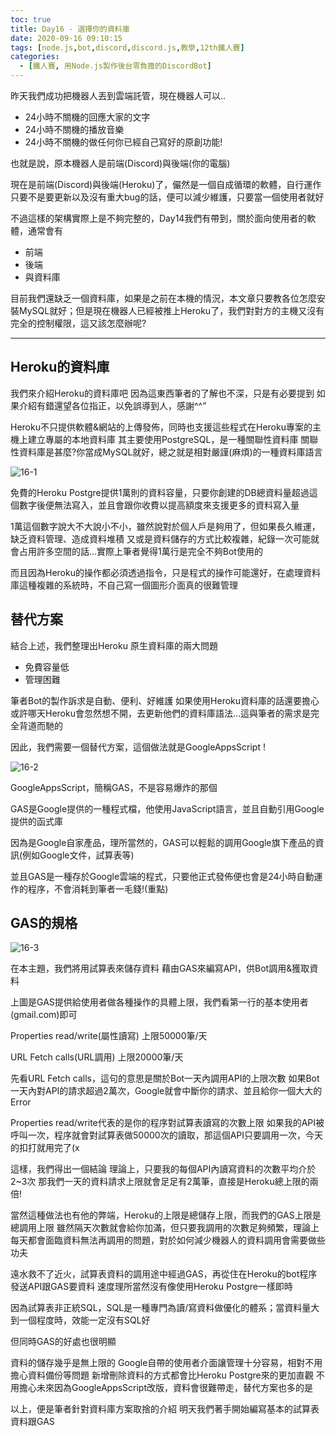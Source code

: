 ```yaml
---
toc: true
title: Day16 - 選擇你的資料庫
date: 2020-09-16 09:10:15
tags: [node.js,bot,discord,discord.js,教學,12th鐵人賽]
categories:
  - [鐵人賽, 用Node.js製作後台零負擔的DiscordBot]
---
```

昨天我們成功把機器人丟到雲端託管，現在機器人可以..

<!-- more -->

- 24小時不關機的回應大家的文字
- 24小時不關機的播放音樂
- 24小時不關機的做任何你已經自己寫好的原創功能!

也就是說，原本機器人是前端(Discord)與後端(你的電腦)

現在是前端(Discord)與後端(Heroku)了，儼然是一個自成循環的軟體，自行運作
只要不是要更新以及沒有重大bug的話，便可以減少維護，只要當一個使用者就好

不過這樣的架構實際上是不夠完整的，Day14我們有帶到，關於面向使用者的軟體，通常會有

- 前端
- 後端
- 與資料庫

目前我們還缺乏一個資料庫，如果是之前在本機的情況，本文章只要教各位怎麼安裝MySQL就好；但是現在機器人已經被推上Heroku了，我們對對方的主機又沒有完全的控制權限，這又該怎麼辦呢?

---

## Heroku的資料庫

我們來介紹Heroku的資料庫吧
因為這東西筆者的了解也不深，只是有必要提到
如果介紹有錯還望各位指正，以免誤導到人，感謝^^”

Heroku不只提供軟體&網站的上傳發佈，同時也支援這些程式在Heroku專案的主機上建立專屬的本地資料庫
其主要使用PostgreSQL，是一種關聯性資料庫
關聯性資料庫是甚麼?你當成MySQL就好，總之就是相對嚴謹(麻煩)的一種資料庫語言

![16-1](https://i.imgur.com/COzboBR.png) 

免費的Heroku Postgre提供1萬則的資料容量，只要你創建的DB總資料量超過這個數字後便無法寫入，並且會跟你收費以提高額度來支援更多的資料寫入量

1萬這個數字說大不大說小不小，雖然說對於個人戶是夠用了，但如果長久維運，缺乏資料管理、造成資料堆積
又或是資料儲存的方式比較複雜，紀錄一次可能就會占用許多空間的話…實際上筆者覺得1萬行是完全不夠Bot使用的

而且因為Heroku的操作都必須透過指令，只是程式的操作可能還好，在處理資料庫這種複雜的系統時，不自己寫一個圖形介面真的很難管理

## 替代方案

結合上述，我們整理出Heroku 原生資料庫的兩大問題

- 免費容量低
- 管理困難

筆者Bot的製作訴求是自動、便利、好維護
如果使用Heroku資料庫的話還要擔心或許哪天Heroku會忽然想不開，去更新他們的資料庫語法…這與筆者的需求是完全背道而馳的

因此，我們需要一個替代方案，這個做法就是GoogleAppsScript !

![16-2](https://i.imgur.com/w7gmbo5.jpg) 

GoogleAppsScript，簡稱GAS，不是容易爆炸的那個

GAS是Google提供的一種程式檔，他使用JavaScript語言，並且自動引用Google提供的函式庫

因為是Google自家產品，理所當然的，GAS可以輕鬆的調用Google旗下產品的資訊(例如Google文件，試算表等)

並且GAS是一種存於Google雲端的程式，只要他正式發佈便也會是24小時自動運作的程序，不會消耗到筆者一毛錢!(重點)

## GAS的規格

![16-3](https://i.imgur.com/wLtCjIq.png) 

在本主題，我們將用試算表來儲存資料
藉由GAS來編寫API，供Bot調用&獲取資料

上圖是GAS提供給使用者做各種操作的具體上限，我們看第一行的基本使用者(gmail.com)即可

Properties read/write(屬性讀寫)
上限50000筆/天

URL Fetch calls(URL調用)
上限20000筆/天

先看URL Fetch calls，這句的意思是關於Bot一天內調用API的上限次數
如果Bot一天內對API的請求超過2萬次，Google就會中斷你的請求、並且給你一個大大的Error

Properties read/write代表的是你的程序對試算表讀寫的次數上限
如果我的API被呼叫一次，程序就會對試算表做50000次的讀取，那這個API只要調用一次，今天的扣打就用完了(x

這樣，我們得出一個結論
理論上，只要我的每個API內讀寫資料的次數平均介於2~3次
那我們一天的資料請求上限就會足足有2萬筆，直接是Heroku總上限的兩倍!

當然這種做法也有他的弊端，Heroku的上限是總儲存上限，而我們的GAS上限是總調用上限
雖然隔天次數就會給你加滿，但只要我調用的次數足夠頻繁，理論上每天都會面臨資料無法再調用的問題，對於如何減少機器人的資料調用會需要做些功夫

遠水救不了近火，試算表資料的調用途中經過GAS，再從住在Heroku的bot程序發送API跟GAS要資料
速度理所當然沒有像使用Heroku Postgre一樣即時

因為試算表非正統SQL，SQL是一種專門為讀/寫資料做優化的體系；當資料量大到一個程度時，效能一定沒有SQL好

但同時GAS的好處也很明顯

資料的儲存幾乎是無上限的
Google自帶的使用者介面讓管理十分容易，相對不用擔心資料備份等問題
新增刪除資料的方式都會比Heroku Postgre來的更加直觀
不用擔心未來因為GoogleAppsScript改版，資料會很難帶走，替代方案也多的是

以上，便是筆者針對資料庫方案取捨的介紹
明天我們著手開始編寫基本的試算表資料跟GAS